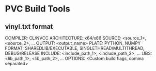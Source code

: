 # PVC Build Tools

## vinyl.txt format

COMPILER: CL/NVCC
ARCHITECTURE: x64/x86
SOURCE: <source_1>,<source_2>, ...
OUTPUT: <output_name>
PLATE: PYTHON, NUMPY
FORMAT: SHAREDLIB/EXECUTABLE, SINGLETHREAD/MULTITHREAD, DEBUG/RELEASE
INCLUDE: <include_path_1>, <include_path_2>, ...
LIBS: <lib_path_1>, <lib_path_2>, ...
OPTIONS: <Custom build flags, comma separated>